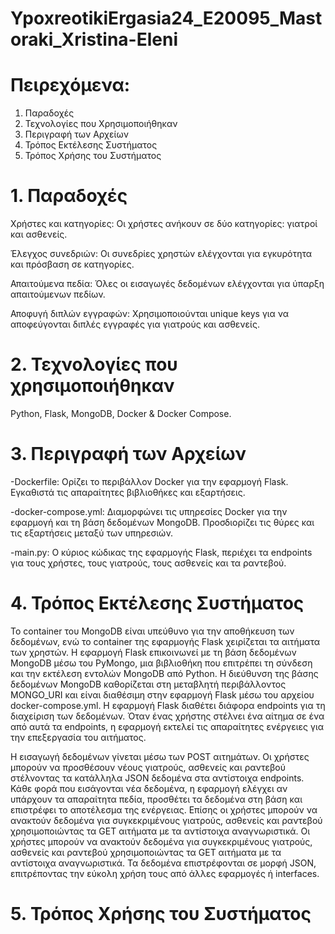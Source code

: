 # YpoxreotikiErgasia24_E20095_Mastoraki_Xristina-Eleni


# Πειρεχόμενα:
1. Παραδοχές
2. Τεχνολογίες που Χρησιμοποιήθηκαν
3. Περιγραφή των Αρχείων
4. Τρόπος Εκτέλεσης Συστήματος
5. Τρόπος Χρήσης του Συστήματος

# 1. Παραδοχές
Χρήστες και κατηγορίες: Οι χρήστες ανήκουν σε δύο κατηγορίες: γιατροί και ασθενείς.

Έλεγχος συνεδριών: Οι συνεδρίες χρηστών ελέγχονται για εγκυρότητα και πρόσβαση σε κατηγορίες.

Απαιτούμενα πεδία: Όλες οι εισαγωγές δεδομένων ελέγχονται για ύπαρξη απαιτούμενων πεδίων.

Αποφυγή διπλών εγγραφών: Χρησιμοποιούνται unique keys για να αποφεύγονται διπλές εγγραφές για γιατρούς και ασθενείς.


# 2. Τεχνολογίες που χρησιμοποιήθηκαν
Python, Flask, MongoDB, Docker & Docker Compose.

# 3. Περιγραφή των Αρχείων
-Dockerfile: Ορίζει το περιβάλλον Docker για την εφαρμογή Flask. Εγκαθιστά τις απαραίτητες βιβλιοθήκες και εξαρτήσεις.

-docker-compose.yml: Διαμορφώνει τις υπηρεσίες Docker για την εφαρμογή και τη βάση δεδομένων MongoDB. Προσδιορίζει τις θύρες και τις εξαρτήσεις μεταξύ των υπηρεσιών.

-main.py: Ο κύριος κώδικας της εφαρμογής Flask, περιέχει τα endpoints για τους χρήστες, τους γιατρούς, τους ασθενείς και τα ραντεβού.

# 4. Τρόπος Εκτέλεσης Συστήματος
Το container του MongoDB είναι υπεύθυνο για την αποθήκευση των δεδομένων, ενώ το container της εφαρμογής Flask χειρίζεται τα αιτήματα των χρηστών. Η εφαρμογή Flask επικοινωνεί με τη βάση δεδομένων MongoDB μέσω του PyMongo, μια βιβλιοθήκη που επιτρέπει τη σύνδεση και την εκτέλεση εντολών MongoDB από Python. Η διεύθυνση της βάσης δεδομένων MongoDB καθορίζεται στη μεταβλητή περιβάλλοντος MONGO_URI και είναι διαθέσιμη στην εφαρμογή Flask μέσω του αρχείου docker-compose.yml. Η εφαρμογή Flask διαθέτει διάφορα endpoints για τη διαχείριση των δεδομένων. Όταν ένας χρήστης στέλνει ένα αίτημα σε ένα από αυτά τα endpoints, η εφαρμογή εκτελεί τις απαραίτητες ενέργειες για την επεξεργασία του αιτήματος.

Η εισαγωγή δεδομένων γίνεται μέσω των POST αιτημάτων. Οι χρήστες μπορούν να προσθέσουν νέους γιατρούς, ασθενείς και ραντεβού στέλνοντας τα κατάλληλα JSON δεδομένα στα αντίστοιχα endpoints. Κάθε φορά που εισάγονται νέα δεδομένα, η εφαρμογή ελέγχει αν υπάρχουν τα απαραίτητα πεδία, προσθέτει τα δεδομένα στη βάση και επιστρέφει το αποτέλεσμα της ενέργειας. Επίσης οι χρήστες μπορούν να ανακτούν δεδομένα για συγκεκριμένους γιατρούς, ασθενείς και ραντεβού χρησιμοποιώντας τα GET αιτήματα με τα αντίστοιχα αναγνωριστικά. Οι χρήστες μπορούν να ανακτούν δεδομένα για συγκεκριμένους γιατρούς, ασθενείς και ραντεβού χρησιμοποιώντας τα GET αιτήματα με τα αντίστοιχα αναγνωριστικά.
Τα δεδομένα επιστρέφονται σε μορφή JSON, επιτρέποντας την εύκολη χρήση τους από άλλες εφαρμογές ή interfaces.





# 5. Τρόπος Χρήσης του Συστήματος



